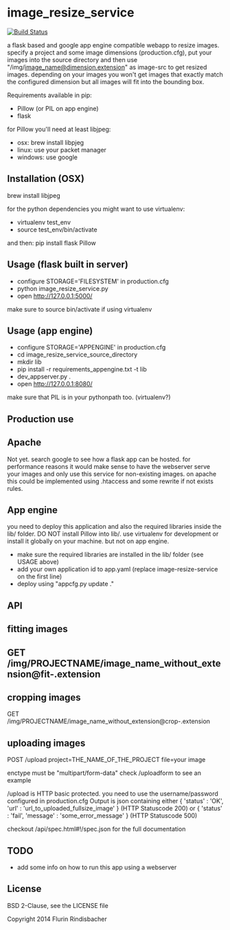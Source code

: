 image_resize_service
========
[![Build Status](https://travis-ci.org/flurischt/image_resize_service.svg?branch=master)](https://travis-ci.org/flurischt/image_resize_service)

a flask based and google app engine compatible webapp to resize images. specify a project and some image dimensions (production.cfg), put your images into the source directory and then use "/img/image_name@dimension.extension" as image-src to get resized images.
depending on your images you won't get images that exactly match the configured dimension but all images will fit into the bounding box.

Requirements available in pip:
 - Pillow (or PIL on app engine)
 - flask
 
for Pillow you'll need at least libjpeg: 
 - osx: brew install libpjeg
 - linux: use your packet manager
 - windows: use google

Installation (OSX)
-----
brew install libjpeg

for the python dependencies you might want to use virtualenv:
 - virtualenv test_env
 - source test_env/bin/activate 

and then:
pip install flask Pillow
 
Usage (flask built in server)
-----
 - configure STORAGE='FILESYSTEM' in production.cfg
 - python image_resize_service.py
 - open http://127.0.0.1:5000/

make sure to source bin/activate if using virtualenv

Usage (app engine)
-----
 - configure STORAGE='APPENGINE' in production.cfg
 - cd image_resize_service_source_directory
 - mkdir lib
 - pip install -r requirements_appengine.txt -t lib
 - dev_appserver.py .
 - open http://127.0.0.1:8080/

make sure that PIL is in your pythonpath too. (virtualenv?)

Production use
-----
Apache
---
Not yet. search google to see how a flask app can be hosted. 
for performance reasons it would make sense to have the webserver serve your images and only use this service for non-existing images.
on apache this could be implemented using .htaccess and some rewrite if not exists rules.

App engine
--- 
you need to deploy this application and also the required libraries inside the lib/ folder. 
DO NOT install Pillow into lib/. use virtualenv for development or install it globally on your machine. but not on app engine.
 - make sure the required libraries are installed in the lib/ folder (see USAGE above)
 - add your own application id to app.yaml (replace image-resize-service on the first line)
 - deploy using "appcfg.py update ."

API
-----
fitting images
---
GET /img/PROJECTNAME/image_name_without_extension@fit-<size>.extension
-----
cropping images
---
GET /img/PROJECTNAME/image_name_without_extension@crop-<size>.extension

uploading images
---
POST /upload
project=THE_NAME_OF_THE_PROJECT
file=your image

enctype must be "multipart/form-data"
check /uploadform to see an example

/upload is HTTP basic protected. you need to use the username/password configured in production.cfg
Output is json containing either { 'status' : 'OK', 'url' : 'url_to_uploaded_fullsize_image' } (HTTP Statuscode 200)
or { 'status' : 'fail', 'message' : 'some_error_message' } (HTTP Statuscode 500)

checkout /api/spec.html#!/spec.json for the full documentation

TODO
-----
 - add some info on how to run this app using a webserver

License
-------
BSD 2-Clause, see the LICENSE file

Copyright 2014 Flurin Rindisbacher
